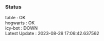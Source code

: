 ### Status


table : OK  
hogwarts : OK  
icy-bot : DOWN  
Latest Update : 2023-08-28 17:06:42.637562
